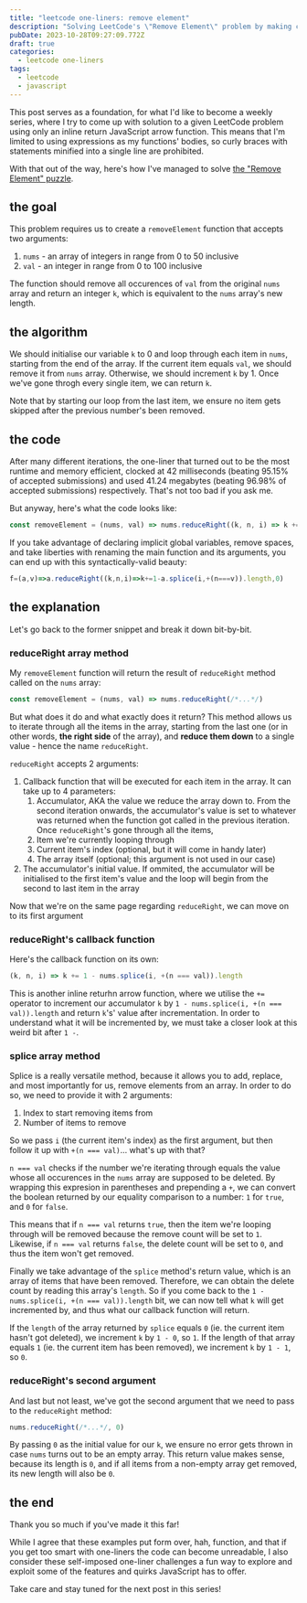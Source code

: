 ```yaml
---
title: "leetcode one-liners: remove element"
description: "Solving LeetCode's \"Remove Element\" problem by making clever use of Array.reduceRight and Array.splice"
pubDate: 2023-10-28T09:27:09.772Z
draft: true
categories:
  - leetcode one-liners
tags:
  - leetcode
  - javascript
---
```


This post serves as a foundation, for what I'd like to become a weekly series, where I try to come up with solution to a given LeetCode problem using only an inline return JavaScript arrow function. This means that I'm limited to using expressions as my functions' bodies, so curly braces with statements minified into a single line are prohibited.

With that out of the way, here's how I've managed to solve [the "Remove Element" puzzle](https://leetcode.com/problems/remove-element/description/).

## the goal

This problem requires us to create a `removeElement` function that accepts two arguments:

1. `nums` - an array of integers in range from 0 to 50 inclusive
2. `val` - an integer in range from 0 to 100 inclusive

The function should remove all occurences of `val` from the original `nums` array and return an integer `k`, which is equivalent to the `nums` array's new length.

## the algorithm

We should initialise our variable `k` to 0 and loop through each item in `nums`, starting from the end of the array. If the current item equals `val`, we should remove it from `nums` array. Otherwise, we should increment `k` by 1. Once we've gone throgh every single item, we can return `k`.

Note that by starting our loop from the last item, we ensure no item gets skipped after the previous number's been removed.

## the code

After many different iterations, the one-liner that turned out to be the most runtime and memory efficient, clocked at 42 milliseconds (beating 95.15% of accepted submissions) and used 41.24 megabytes (beating 96.98% of accepted submissions) respectively. That's not too bad if you ask me.

But anyway, here's what the code looks like:

```js
const removeElement = (nums, val) => nums.reduceRight((k, n, i) => k += 1 - nums.splice(i, +(n === val)).length, 0)
```

If you take advantage of declaring implicit global variables, remove spaces, and take liberties with renaming the main function and its arguments, you can end up with this syntactically-valid beauty:

```js
f=(a,v)=>a.reduceRight((k,n,i)=>k+=1-a.splice(i,+(n===v)).length,0)
```

## the explanation

Let's go back to the former snippet and break it down bit-by-bit.

### reduceRight array method

My `removeElement` function will return the result of `reduceRight` method called on the `nums` array:

```js
const removeElement = (nums, val) => nums.reduceRight(/*...*/)
```

But what does it do and what exactly does it return? This method allows us to iterate through all the items in the array, starting from the last one (or in other words, **the right side** of the array), and **reduce them down** to a single value - hence the name `reduceRight`.

`reduceRight` accepts 2 arguments:

1. Callback function that will be executed for each item in the array. It can take up to 4 parameters:
   1. Accumulator, AKA the value we reduce the array down to. From the second iteration onwards, the accumulator's value is set to whatever was returned when the function got called in the previous iteration. Once `reduceRight`'s gone through all the items,
   2. Item we're currently looping through
   3. Current item's index (optional, but it will come in handy later)
   4. The array itself (optional; this argument is not used in our case)
2. The accumulator's initial value. If ommited, the accumulator will be initialised to the first item's value and the loop will begin from the second to last item in the array

Now that we're on the same page regarding `reduceRight`, we can move on to its first argument

### reduceRight's callback function

Here's the callback function on its own:

```js
(k, n, i) => k += 1 - nums.splice(i, +(n === val)).length
```

This is another inline returhn arrow function, where we utilise the `+=` operator to increment our accumulator `k` by `1 - nums.splice(i, +(n === val)).length` and return `k`'s' value after incrementation. In order to understand what it will be incremented by, we must take a closer look at this weird bit after `1 -`.

### splice array method

Splice is a really versatile method, because it allows you to add, replace, and most importantly for us, remove elements from an array. In order to do so, we need to provide it with 2 arguments:

1. Index to start removing items from
2. Number of items to remove

So we pass `i` (the current item's index) as the first argument, but then follow it up with `+(n === val)`... what's up with that?

`n === val` checks if the number we're iterating through equals the value whose all occurences in the `nums` array are supposed to be deleted. By wrapping this expresion in parentheses and prepending a `+`, we can convert the boolean returned by our equality comparison to a number: `1` for `true`, and `0` for `false`.

This means that if `n === val` returns `true`, then the item we're looping through will be removed because the remove count will be set to `1`. Likewise, if `n === val` returns `false`, the delete count will be set to `0`, and thus the item won't get removed.

Finally we take advantage of the `splice` method's return value, which is an array of items that have been removed. Therefore, we can obtain the delete count by reading this array's `length`. So if you come back to the `1 - nums.splice(i, +(n === val)).length` bit, we can now tell what `k` will get incremented by, and thus what our callback function will return.

If the `length` of the array returned by `splice` equals `0` (ie. the current item hasn't got deleted), we increment `k` by `1 - 0`, so `1`. If the length of that array equals `1` (ie. the current item has been removed), we increment `k` by `1 - 1`, so `0`.

### reduceRight's second argument

And last but not least, we've got the second argument that we need to pass to the `reduceRight` method:

```js
nums.reduceRight(/*...*/, 0)
```

By passing `0` as the initial value for our `k`, we ensure no error gets thrown in case `nums` turns out to be an empty array. This return value makes sense, because its length is `0`, and if all items from a non-empty array get removed, its new length will also be `0`.

## the end

Thank you so much if you've made it this far!

While I agree that these examples put form over, hah, function, and that if you get too smart with one-liners the code can become unreadable, I also consider these self-imposed one-liner challenges a fun way to explore and exploit some of the features and quirks JavaScript has to offer.

Take care and stay tuned for the next post in this series!

